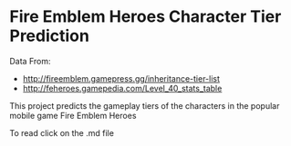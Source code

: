 # Fire Emblem Heroes Character Tier Prediction

Data From: 
* http://fireemblem.gamepress.gg/inheritance-tier-list
* http://feheroes.gamepedia.com/Level_40_stats_table

This project predicts the gameplay tiers of the characters in the popular mobile game Fire Emblem Heroes

To read click on the .md file
